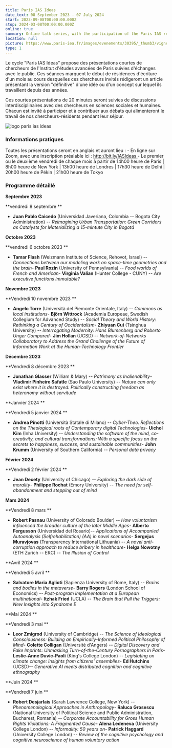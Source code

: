 ```yaml
---
title: Paris IAS Ideas
date_text: 08 September 2023 - 07 July 2024
start: 2023-09-08T00:00:00.000Z
stop: 2024-03-08T00:00:00.000Z
online: true
summary: Online talk series, with the participation of the Paris IAS researchers in writing residencies
location: null
picture: https://www.paris-iea.fr/images/evenements/30395/_thumb3/vignette-generique-site-web-verticale.png
type: 1
---
```


Le cycle "Paris IAS Ideas" propose des présentations courtes de chercheurs de l'Institut d'études avancées de Paris suivies d'échanges avec le public. Ces séances marquent le début de résidences d'écriture d'un mois au cours desquelles ces chercheurs invités rédigeront un article présentant la version "définitive" d'une idée ou d'un concept sur lequel ils travaillent depuis des années.

Ces courtes présentations de 20 minutes seront suivies de discussions interdisciplinaires avec des chercheurs en sciences sociales et humaines. Chacun est invité à participer et à contribuer aux débats qui alimenteront le travail de nos chercheurs-résidents pendant leur séjour.

![logo paris ias ideas](https://www.paris-iea.fr/images/logo_paris_ias_ideas.png)

### Informations pratiques

Toutes les présentations seront en anglais et auront lieu :
\- En ligne sur Zoom, avec une inscription préalable ici : [http://bit.ly/IASIdeas
](http://bit.ly/IASIdeas)\- Le premier ou le deuxième vendredi de chaque mois à partir de 14h00 heure de Paris | 8h00 heure de New York | 13h00 heure de Londres | 17h30 heure de Delhi | 20h00 heure de Pékin | 21h00 heure de Tokyo

### Programme détaillé

**Septembre 2023**

**vendredi 8 septembre
**

-   **Juan Pablo Caicedo** (Universidad Javeriana, Colombia -- Bogota City Administration) -- *Reimagining Urban Transportation: Green Corridors as Catalysts for Materializing a 15-mintute City in Bogotá*

**Octobre 2023**

**vendredi 6 octobre 2023
**

-   **Tamar Flash** (Weizmann Institute of Science, Rehovot, Israel) -- *Connections between our modeling work on space-time geometries and the brain*-   **Paul Rozin** (University of Pennsylvania) -- *Food worlds of French and American*-   **Virginia Valian** (Hunter College - CUNY) -- *Are executive functions immutable?*

**Novembre 2023**

**Vendredi 10 novembre 2023
**

-   **Angelo Torre** (Università del Piemonte Orientale, Italy) -- *Commons as local institutions*-   **Björn Wittrock** (Academia Europeae, Swedish Collegium for Advanced Study) -- *Social Theory and World History: Rethinking a Century of Occidentalism*-   **Zhiyuan Cui** (Tsinghua University) -- *Interrogating Modernity: Hans Blumenberg and Roberto Unger Compared*-   **Jim Hollan** (UCSD) -- *Network-of-Networks Collaboratory to Address the Grand Challenge of the Future of Information Work at the Human-Technology Frontier*

**Décembre 2023**

**Vendredi 8 décembre 2023
**

-   **Jonathan Glasser** (William & Mary) -- *Patrimony as Inalienability*-   **Vladimir Pinheiro Safatle** (Sao Paulo University) -- *Nature can only exist where it is destroyed: Politically constructing freedom as heteronomy without servitude*

**Janvier 2024
**

**Vendredi 5 janvier 2024
**

-   **Andrea Pinotti** (Università Statale di Milano) -- *Cyber-Theo. Reflections on the Theological roots of Contemporary digital Technologies*-   **Uichol Kim** (Inha University) -- *Understanding the software of the mind, co-creativity, and cultural transformations: With a specific focus on the secrets to happiness, success, and sustainable communities*-   **John Krumm** (University of Southern California) -- *Personal data privacy*

**Février 2024**

**Vendredi 2 février 2024
**

-   **Jean Decety** (University of Chicago) -- *Exploring the dark side of morality*-   **Philippe Rochat** (Emory University) -- *The need for self-abandonment and stepping out of mind*

**Mars 2024**

**Vendredi 8 mars
**

-   **Robert Pasnau** (University of Colorado Boulder) -- *How voluntarism influenced the broader culture of the later Middle Ages*-   **Alberto Fergusson** (Universidad del Rosario)-- *Applications of Accompanied Autoanalysis (Selfrehabilitation) (AA) in novel scenarios*-   **Sergejus Muravjovas** (Transparency International Lithuania) -- *A novel anti-corruption approach to reduce bribery in healthcare*-   **Helga Nowotny** (ETH Zurich -- ERC) -- *The Illusion of Control*

**Avril 2024
**

**Vendredi 5 avril
**

-   **Salvatore Maria Aglioti** (Sapienza University of Rome, Italy) -- *Brains and bodies in the metaverse*-   **Barry Rogers** (London School of Economics) -- *Post-program implementation at a European multinational*-   **Itzhak Fried** (UCLA) -- *The Brain that Pull the Triggers: New Insights into Syndrome E*

**Mai 2024
**

**Vendredi 3 mai
**

-   **Leor Zmigrod** (University of Cambridge) -- *The Science of Ideological Consciousness: Building an Empirically-Informed Political Philosophy of Mind*-   **Colette Colligan** (Université d'Angers) -- *Digital Discovery and Fake Imprints: Unmasking Turn-of-the-Century Pornographers in Paris*-   **Leslie-Anne Duvic-Paoli** (King's College London) -- *Legislating on climate change: Insights from citizens' assemblies*-   **Ed Hutchins** (UCSD)-- *Generative AI meets distributed cognition and cognitive ethnography*

**Juin 2024
**

**Vendredi 7 juin
**

-   **Robert Desjarlais** (Sarah Lawrence College, New York) -- *Phenomenological Approaches in Anthropology*-   **Raluca Grosescu** (National University of Political Science and Public Administration, Bucharest, Romania) -- *Corporate Accountability for Gross Human Rights Violations: A Fragmented Cause*-   **Alena Ledeneva** (University College London) -- *Informality: 50 years on*-   **Patrick Haggard** (University College London) -- *Review of the cognitive psychology and cognitive neuroscience of human voluntary action*

